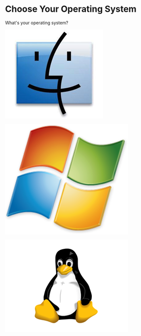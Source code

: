 # Choose Your Operating System

What's your operating system?

![installing_python/mac](/img/macface.jpg)

![Windows](/img/windows.png)

![Linux](/img/tux-trans.png)
